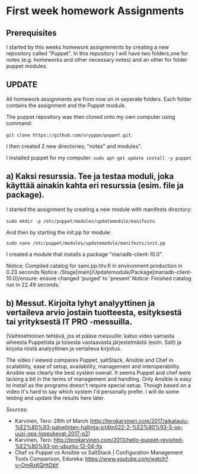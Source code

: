 # First week homework Assignments


## Prerequisites

I started by this weeks homework assignements by creating a new repository called "Puppet". In this repository I will have two folders,one for notes
(e.g. homeworks and other necessary notes) and an other for folder puppet modules.

## UPDATE

All homework assignments are from now on in seperate folders. Each folder contains the assignment and the Puppet module. 
 
The puppet repository was then cloned onto my own computer using command:

```git clone https://github.com/sryyppo/puppet.git```.

I then created 2 new directories; "notes" and modules".

I installed puppet for my computer:
```sudo apt-get update install -y puppet```


## a) Kaksi resurssia. Tee ja testaa moduli, joka käyttää ainakin kahta eri resurssia (esim. file ja package).

I started the assignment by creating a new module with manifests directory:

```sudo mkdir -p /etc/puppet/modules/updatemodule/manifests```.

And then by starting the init.pp for module:

```sudo nano /etc/puppet/modules/updatemodule/manifests/init.pp```

I created a module that installs a package "mariadb-client-10.0".

Notice: Compiled catalog for sami.pp.htv.fi in environment production in 0.23 seconds
Notice: /Stage[main]/Updatemodule/Package[mariadb-client-10.0]/ensure: ensure changed 'purged' to 'present'
Notice: Finished catalog run in 22.49 seconds.`

## b) Messut. Kirjoita lyhyt analyyttinen ja vertaileva arvio jostain tuotteesta, esityksestä tai yrityksestä IT PRO -messuilla.
(Vaihtoehtoinen tehtävä, jos et pääse messuille: katso video samasta aiheesta Puppetista ja toisesta vastaavasta järjestelmästä (esim. Salt)
ja kirjoita niistä analyyttinen ja vertaileva kirjoitus.

The video I viewed compares Puppet, saltStack, Ansible and Chef in scalability, ease of setup, availability, management and interoperability.
Ansible was clearly the best system overall.
It seems Puppet and chef were lacking a bit in the terms of management and handling. Only Ansible is easy to install as the programs doesn't require special setup.
Though based on a video it's hard to say which system I'd personally prefer. I will do some testing and update the results here later. 

Sources:
- Karvinen, Tero: 28th of March (http://terokarvinen.com/2017/aikataulu-%E2%80%93-palvelinten-hallinta-ict4tn022-2-%E2%80%93-5-op-uusi-ops-loppukevat-2017-p2)
- Karvinen, Tero: http://terokarvinen.com/2013/hello-puppet-revisited-%E2%80%93-on-ubuntu-12-04-lts
- Chef vs Puppet vs Ansible vs SaltStack | Configuration Management Tools Comparison, Edureka: https://www.youtube.com/watch?v=OmRxKQHtDbY



